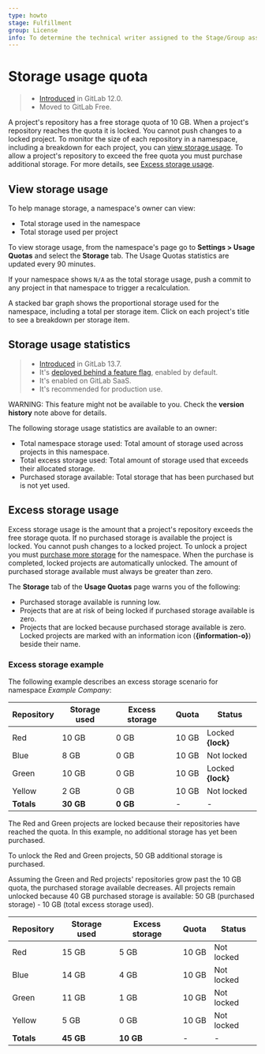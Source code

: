 ```yaml
---
type: howto
stage: Fulfillment
group: License
info: To determine the technical writer assigned to the Stage/Group associated with this page, see https://about.gitlab.com/handbook/engineering/ux/technical-writing/#designated-technical-writers
---
```


# Storage usage quota

> - [Introduced](https://gitlab.com/gitlab-org/gitlab/-/merge_requests/13294) in GitLab 12.0.
> - Moved to GitLab Free.

A project's repository has a free storage quota of 10 GB. When a project's repository reaches
the quota it is locked. You cannot push changes to a locked project. To monitor the size of each
repository in a namespace, including a breakdown for each project, you can
[view storage usage](#view-storage-usage). To allow a project's repository to exceed the free quota
you must purchase additional storage. For more details, see [Excess storage usage](#excess-storage-usage).

## View storage usage

To help manage storage, a namespace's owner can view:

- Total storage used in the namespace
- Total storage used per project

To view storage usage, from the namespace's page go to **Settings > Usage Quotas** and select the
**Storage** tab. The Usage Quotas statistics are updated every 90 minutes.

If your namespace shows `N/A` as the total storage usage, push a commit to any project in that
namespace to trigger a recalculation.

A stacked bar graph shows the proportional storage used for the namespace, including a total per
storage item. Click on each project's title to see a breakdown per storage item.

## Storage usage statistics

> - [Introduced](https://gitlab.com/gitlab-org/gitlab/-/issues/247831) in GitLab 13.7.
> - It's [deployed behind a feature flag](../user/feature_flags.md), enabled by default.
> - It's enabled on GitLab SaaS.
> - It's recommended for production use.

WARNING:
This feature might not be available to you. Check the **version history** note above for details.

The following storage usage statistics are available to an owner:

- Total namespace storage used: Total amount of storage used across projects in this namespace.
- Total excess storage used: Total amount of storage used that exceeds their allocated storage.
- Purchased storage available: Total storage that has been purchased but is not yet used.

## Excess storage usage

Excess storage usage is the amount that a project's repository exceeds the free storage quota. If no
purchased storage is available the project is locked. You cannot push changes to a locked project.
To unlock a project you must [purchase more storage](../subscriptions/gitlab_com/index.md#purchase-more-storage)
for the namespace. When the purchase is completed, locked projects are automatically unlocked. The
amount of purchased storage available must always be greater than zero.

The **Storage** tab of the **Usage Quotas** page warns you of the following:

- Purchased storage available is running low.
- Projects that are at risk of being locked if purchased storage available is zero.
- Projects that are locked because purchased storage available is zero. Locked projects are
  marked with an information icon (**{information-o}**) beside their name.

### Excess storage example

The following example describes an excess storage scenario for namespace _Example Company_:

| Repository | Storage used | Excess storage | Quota  | Status            |
|------------|--------------|----------------|--------|-------------------|
| Red        | 10 GB        | 0 GB           | 10 GB  | Locked **{lock}** |
| Blue       | 8 GB         | 0 GB           | 10 GB  | Not locked        |
| Green      | 10 GB        | 0 GB           | 10 GB  | Locked **{lock}** |
| Yellow     | 2 GB         | 0 GB           | 10 GB  | Not locked        |
| **Totals** | **30 GB**    | **0 GB**       | -      | -                 |

The Red and Green projects are locked because their repositories have reached the quota. In this
example, no additional storage has yet been purchased.

To unlock the Red and Green projects, 50 GB additional storage is purchased.

Assuming the Green and Red projects' repositories grow past the 10 GB quota, the purchased storage
available decreases. All projects remain unlocked because 40 GB purchased storage is available:
50 GB (purchased storage) - 10 GB (total excess storage used).

| Repository | Storage used | Excess storage | Quota   | Status            |
|------------|--------------|----------------|---------|-------------------|
| Red        | 15 GB        | 5 GB           | 10 GB   | Not locked        |
| Blue       | 14 GB        | 4 GB           | 10 GB   | Not locked        |
| Green      | 11 GB        | 1 GB           | 10 GB   | Not locked        |
| Yellow     | 5 GB         | 0 GB           | 10 GB   | Not locked        |
| **Totals** | **45 GB**    | **10 GB**      | -       | -                 |
